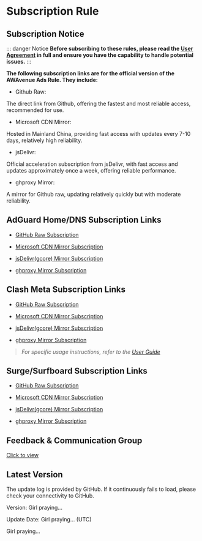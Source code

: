 # Subscription Rule

## Subscription Notice

::: danger Notice
**Before subscribing to these rules, please read the [User Agreement](./Protocol.md) in full and ensure you have the capability to handle potential issues.**
:::

**The following subscription links are for the official version of the AWAvenue Ads Rule. They include:**

- Github Raw:

The direct link from Github, offering the fastest and most reliable access, recommended for use.

- Microsoft CDN Mirror:

Hosted in Mainland China, providing fast access with updates every 7-10 days, relatively high reliability.

- jsDelivr:

Official acceleration subscription from jsDelivr, with fast access and updates approximately once a week, offering reliable performance.

 - ghproxy Mirror:

A mirror for Github raw, updating relatively quickly but with moderate reliability.

## AdGuard Home/DNS Subscription Links

- [GitHub Raw Subscription](https://raw.githubusercontent.com/TG-Twilight/AWAvenue-Ads-Rule/main/AWAvenue-Ads-Rule.txt)

- [Microsoft CDN Mirror Subscription](https://jsd.onmicrosoft.cn/gh/TG-Twilight/AWAvenue-Ads-Rule@main/AWAvenue-Ads-Rule.txt)

- [jsDelivr(gcore) Mirror Subscription](https://gcore.jsdelivr.net/gh/TG-Twilight/AWAvenue-Ads-Rule@main/AWAvenue-Ads-Rule.txt)

- [ghproxy Mirror Subscription](https://mirror.ghproxy.com/https://raw.githubusercontent.com/TG-Twilight/AWAvenue-Ads-Rule/main/AWAvenue-Ads-Rule.txt)

## Clash Meta Subscription Links

- [GitHub Raw Subscription](https://raw.githubusercontent.com/TG-Twilight/AWAvenue-Ads-Rule/main/Filters/AWAvenue-Ads-Rule-Clash.yaml)

- [Microsoft CDN Mirror Subscription](https://jsd.onmicrosoft.cn/gh/TG-Twilight/AWAvenue-Ads-Rule@main/Filters/AWAvenue-Ads-Rule-Clash.yaml)

- [jsDelivr(gcore) Mirror Subscription](https://gcore.jsdelivr.net/gh/TG-Twilight/AWAvenue-Ads-Rule@main/Filters/AWAvenue-Ads-Rule-Clash.yaml)

- [ghproxy Mirror Subscription](https://mirror.ghproxy.com/https://raw.githubusercontent.com/TG-Twilight/AWAvenue-Ads-Rule/main/Filters/AWAvenue-Ads-Rule-Clash.yaml)

> *For specific usage instructions, refer to the [User Guide](./Knowledge)*

## Surge/Surfboard Subscription Links

- [GitHub Raw Subscription](https://raw.githubusercontent.com/TG-Twilight/AWAvenue-Ads-Rule/main/Filters/AWAvenue-Ads-Rule-Surge.txt)

- [Microsoft CDN Mirror Subscription](https://jsd.onmicrosoft.cn/gh/TG-Twilight/AWAvenue-Ads-Rule@main/Filters/AWAvenue-Ads-Rule-Surge.txt)

- [jsDelivr(gcore) Mirror Subscription](https://gcore.jsdelivr.net/gh/TG-Twilight/AWAvenue-Ads-Rule@main/Filters/AWAvenue-Ads-Rule-Surge.txt)

- [ghproxy Mirror Subscription](https://mirror.ghproxy.com/https://raw.githubusercontent.com/TG-Twilight/AWAvenue-Ads-Rule/main/Filters/AWAvenue-Ads-Rule-Surge.txt)

## Feedback & Communication Group

[Click to view](/Support.html)

## Latest Version

<span id="hidden">The update log is provided by GitHub. If it continuously fails to load, please check your connectivity to GitHub.</span>

Version: <span id="version">Girl praying...</span>

Update Date: <span id="date">Girl praying...</span> (UTC)

<p id="info">Girl praying...</p>

<script setup>
import FetchInfo from '/.vitepress/components/FetchInfo.vue'
</script>
<FetchInfo/>